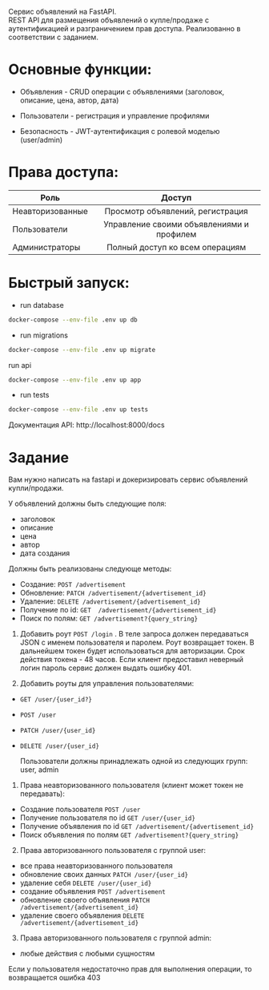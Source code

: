 Сервис объявлений на FastAPI. \
REST API для размещения объявлений о купле/продаже с аутентификацией и разграничением прав доступа. 
Реализованно в соответствии с заданием.

# Основные функции:
- Объявления - CRUD операции с объявлениями (заголовок, описание, цена, автор, дата)

- Пользователи - регистрация и управление профилями

- Безопасность - JWT-аутентификация с ролевой моделью (user/admin)

# Права доступа:
| Роль             |                   Доступ                   |
|------------------|:------------------------------------------:|
| Неавторизованные |      Просмотр объявлений, регистрация      |
| Пользователи     | 	Управление своими объявлениями и профилем |
| Администраторы   |      	Полный доступ ко всем операциям      |

# Быстрый запуск:
- run database
```bash
docker-compose --env-file .env up db
```

- run migrations
```bash
docker-compose --env-file .env up migrate
```

run api
```bash
docker-compose --env-file .env up app
```

- run tests
```bash
docker-compose --env-file .env up tests
```

Документация API: http://localhost:8000/docs


# Задание 
Вам нужно написать на fastapi и докеризировать сервис объявлений купли/продажи.

У объявлений должны быть следующие поля:
 - заголовок
 - описание
 - цена
 - автор
 - дата создания

Должны быть реализованы следующе методы:
 - Создание: `POST /advertisement`
 - Обновление: `PATCH /advertisement/{advertisement_id}`
 - Удаление: `DELETE /advertisement/{advertisement_id}`
 - Получение по id: `GET  /advertisement/{advertisement_id}`
 - Поиск по полям: `GET /advertisement?{query_string}`

1. Добавить роут `POST /login` . В теле запроса должен передаваться JSON с именем пользователя и паролем. 
Роут возвращает токен. В дальнейшем токен будет использоваться для авторизации.
Срок действия токена - 48 часов. Если клиент предоставил неверный логин пароль сервис должен выдать ошибку 401. 

2. Добавить роуты для управления пользователями:
- `GET /user/{user_id?}`
- `POST /user` 
- `PATCH /user/{user_id} `
- `DELETE /user/{user_id}`

  Пользователи должны принадлежать одной из следующих групп: user, admin

1. Права неавторизованного пользователя (клиент может токен не передавать):
- Создание пользователя `POST /user`
- Получение пользователя по id `GET /user/{user_id}`
- Получение объявления по id  `GET /advertisement/{advertisement_id}`
- Поиск объявления по полям `GET /advertisement?{query_string}`

2. Права авторизованного пользователя с группой user:
- все права неавторизованного пользователя
- обновление своих данных `PATCH /user/{user_id}`
- удаление себя `DELETE /user/{user_id}`
- создание объявления  `POST /advertisement`
- обновление своего объявления `PATCH /advertisement/{advertisement_id}`
- удаление своего объявления `DELETE /advertisement/{advertisement_id}`

3. Права авторизованного пользователя с группой admin:
- любые действия с любыми сущностям

Если у пользователя недостаточно прав для выполнения операции, то возвращается ошибка 403
